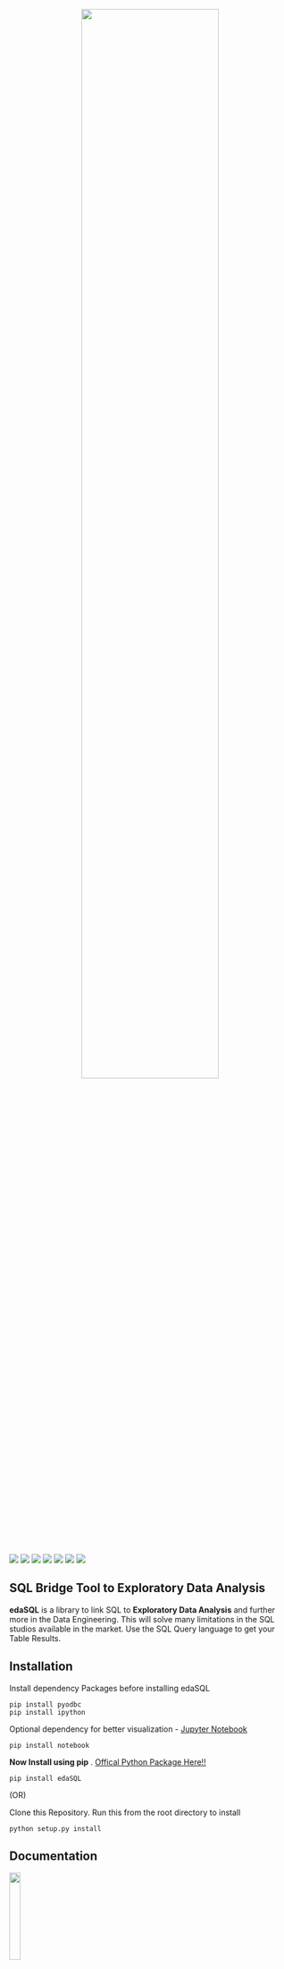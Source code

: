 <p align="center">
  <img src="https://raw.githubusercontent.com/selva221724/edaSQL/main/readme_src/sql_logo_smaller.png" width="70%" height="70%" >
  <br><br>
</p>

[<img src="https://img.shields.io/pypi/v/edaSQL">](https://pypi.org/project/edaSQL/)
[<img src="https://img.shields.io/readthedocs/edasql">](https://edasql.readthedocs.io/en/latest/)
[<img src="https://img.shields.io/static/v1?label=license&message=MIT&color=green">](https://opensource.org/licenses/MIT)
<img src="https://img.shields.io/pypi/wheel/edaSQL">
<img src = "https://img.shields.io/pypi/pyversions/edaSQL">
<img src = "https://img.shields.io/github/commit-activity/w/selva221724/edaSQL">
<img src = "https://img.shields.io/github/languages/code-size/selva221724/edaSQL">

## SQL Bridge Tool to Exploratory Data Analysis  


**edaSQL** is a library to link SQL to **Exploratory Data Analysis** and further more in the Data Engineering. This will solve many limitations in the SQL studios available in the market. Use the SQL Query language to get your Table Results. 

## Installation
Install dependency Packages before installing edaSQL
```shell
pip install pyodbc
pip install ipython
```
Optional dependency for better visualization - [Jupyter Notebook](https://jupyter.org/install) 
```shell
pip install notebook
```

**Now Install using pip** . [Offical Python Package Here!!](https://pypi.org/project/edaSQL/)
```shell
pip install edaSQL
```

(OR)

Clone this Repository. Run this from the root directory to install

```shell
python setup.py install
```

## Documentation

<img src="https://blog.readthedocs.com/_static/logo-opengraph.png"  width="20%" height="20%">

[Read the detailed documentation in readthedocs.io](https://edasql.readthedocs.io/en/latest/) (still under the development) 

## License
The license for edaSQL is MIT license 

## Need help?
Stuck on your edaSQL code or problem? Any other questions? Don't
hestitate to send me an email (selva221724@gmail.com).

## edaSQL Jupyter NoteBook Tutorial

Access the sample Jupyter Notebook [here!!](https://github.com/selva221724/edaSQL/blob/main/example_notebook/SampleNoteBook_edaSQL.ipynb)


**edaSQL for DataFrame:** If you are using the CSV or Excel as a source , Read using the Pandas &  start from the [**3. Data Overview**](#Chapter1)

### Import Packages
```python
import edaSQL
import pandas as pd
```

### 1. Connect to the DataBase
```python
edasql = edaSQL.SQL()
edasql.connectToDataBase(server='your server name', 
                         database='your database', 
                         user='username', 
                         password='password',
                         sqlDriver='ODBC Driver 17 for SQL Server')
```

<img src="https://raw.githubusercontent.com/selva221724/edaSQL/main/readme_src/notebook_results/db_connected.png">

### 2. Query Data 
```python
sampleQuery = "select  * from INX"
data = pd.read_sql(sampleQuery, edasql.dbConnection)
```
<img src="https://raw.githubusercontent.com/selva221724/edaSQL/main/readme_src/notebook_results/data_sample.png">

<div id="Chapter1"></div>

### 3. Data Overview
```python
insights =  edaSQL.EDA(dataFrame=data,HTMLDisplay=True)
dataInsights =insights.dataInsights()
```

<img src="https://raw.githubusercontent.com/selva221724/edaSQL/main/readme_src/notebook_results/1.png">

```python
deepInsights = insights.deepInsights()
```
<img src="https://raw.githubusercontent.com/selva221724/edaSQL/main/readme_src/notebook_results/2.png">

### 4. Correlation
```python
eda = edaSQL.EDA(dataFrame=data)
eda.pearsonCorrelation()
```
<img src="https://raw.githubusercontent.com/selva221724/edaSQL/main/readme_src/notebook_results/3.png">

```python
eda.spearmanCorrelation()
```
<img src="https://raw.githubusercontent.com/selva221724/edaSQL/main/readme_src/notebook_results/4.png">

```python
eda.kendallCorrelation()
```
<img src="https://raw.githubusercontent.com/selva221724/edaSQL/main/readme_src/notebook_results/5.png">

### 5. Missing Values

```python
eda.missingValuesPlot(plot ='matrix')
```
<img src="https://raw.githubusercontent.com/selva221724/edaSQL/main/readme_src/notebook_results/6.png">

```python
eda.missingValuesPlot(plot ='bar')
```
<img src="https://raw.githubusercontent.com/selva221724/edaSQL/main/readme_src/notebook_results/7.png">

```python
eda.missingValuesPlot(plot ='heatmap')
```
<img src="https://raw.githubusercontent.com/selva221724/edaSQL/main/readme_src/notebook_results/8.png">

```python
eda.missingValuesPlot(plot ='dendrogram')
```
<img src="https://raw.githubusercontent.com/selva221724/edaSQL/main/readme_src/notebook_results/9.png">

### 6. Outliers 

```python
eda.outliersVisualization(plot = 'box')
```
<img src="https://raw.githubusercontent.com/selva221724/edaSQL/main/readme_src/notebook_results/10.png">

```python
eda.outliersVisualization(plot = 'scatter')
```
<img src="https://raw.githubusercontent.com/selva221724/edaSQL/main/readme_src/notebook_results/11.png">

```python
outliers = eda.getOutliers()
```
<img src="https://raw.githubusercontent.com/selva221724/edaSQL/main/readme_src/notebook_results/12.png">



